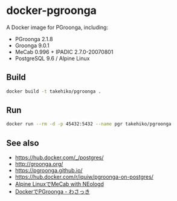 # docker-pgroonga

A Docker image for PGroonga, including:

- PGroonga 2.1.8
- Groonga 9.0.1
- MeCab 0.996 + IPADIC 2.7.0-20070801
- PostgreSQL 9.6 / Alpine Linux

## Build

```sh
docker build -t takehiko/pgroonga .
```

## Run

```sh
docker run --rm -d -p 45432:5432 --name pgr takehiko/pgroonga
```

## See also

- https://hub.docker.com/_/postgres/
- http://groonga.org/
- https://pgroonga.github.io/
- https://hub.docker.com/r/iquiw/pgroonga-on-postgres/
- [Alpine LinuxでMeCab with NEologd](https://qiita.com/nownabe/items/4171776aec1f05de9f28)
- [DockerでPGroonga - わさっき](http://d.hatena.ne.jp/takehikom/20180130/1517314577)
